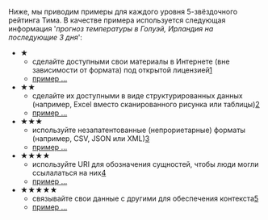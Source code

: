 Ниже, мы приводим примеры для каждого уровня 5-звёздочного рейтинга Тима. В качестве примера используется следующая информация '*прогноз температуры в Голуэй, Ирландия на последующие 3 дня*':

- &#x2605;
  - сделайте доступными свои материалы в Интернете (вне зависимости от формата) под открытой лицензией[1](#addendum1 "посмотреть преимущества и недостатки от использования данных с 1 звездой")
  - [пример &hellip;](examples/gtd-1.pdf "данные о температуре Голуэй с 1 звездой")
- &#x2605;&#x2605;
  - сделайте их доступными в виде структурированных данных (например, Excel вместо сканированного рисунка или таблицы)[2](#addendum2 "посмотреть преимущества и недостатки от использования данных с 2 звёздами")
  - [пример &hellip;](examples/gtd-2.xls "данные о температуре Голуэй с 2 звёздами")
- &#x2605;&#x2605;&#x2605;
  - используйте незапатентованные (непрориетарные) форматы (например,  CSV, JSON или XML)[3](#addendum3 "посмотреть преимущества и недостатки от использования данных с 3 звёздами")
  - [пример &hellip;](examples/gtd-3.csv "данные о температуре Голуэй с 3 звёздами")
- &#x2605;&#x2605;&#x2605;&#x2605;
  - используйте URI для обозначения сущностей, чтобы люди могли ссылалаться на них[4](#addendum4 "посмотреть преимущества и недостатки от использования данных с 4 звёздами")
  - [пример &hellip;](examples/gtd-4/ "данные о температуре Голуэй с 4 звёздами")
- &#x2605;&#x2605;&#x2605;&#x2605;&#x2605;
  - связывайте свои данные с другими для обеспечения контекста[5](#addendum5 "посмотреть преимущества и недостатки от использования данных с 5 звёздами")
  - [пример &hellip;](examples/gtd-5/ "данные о температуре Голуэй с 5 звёздами")
